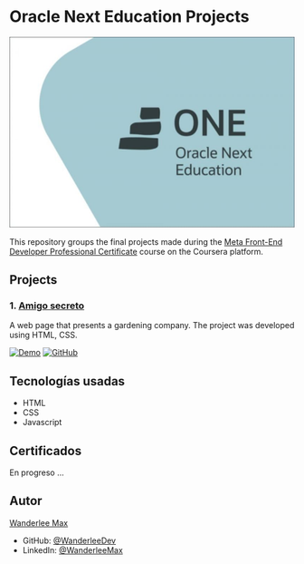 # Oracle Next Education Projects

![course coursera](./oracle-next-cover.jpg)

This repository groups the final projects made during the [Meta Front-End Developer Professional Certificate](https://www.coursera.org/professional-certificates/meta-front-end-developer) course on the Coursera platform.

## Projects

### 1. [Amigo secreto](https://github.com/WanderleeDev/Coursera-projects/tree/main/HTML-and-CSS-in-depth--Project-of-Coursera-main)

A web page that presents a gardening company. The project was developed using HTML, CSS.

[![Demo](https://img.shields.io/badge/Demo-eb9d15?style=for-the-badge&logo=rocket&logoColor=white&labelColor=#eb9d15)](https://amigo-secreto-ten-wheat.vercel.app/)
[![GitHub](https://img.shields.io/badge/GitHub-100000?style=for-the-badge&logo=github&logoColor=white)](https://github.com/WanderleeDev/Alura-projects-G8/tree/main/challenge-amigo-secreto_esp-main)

## Tecnologías usadas

- HTML
- CSS
- Javascript

## Certificados

En progreso ...

## Autor

[Wanderlee Max](https://www.linkedin.com/in/wanderlee-max/)

- GitHub: [@WanderleeDev](https://github.com/WanderleeDev)
- LinkedIn: [@WanderleeMax](https://www.linkedin.com/in/wanderlee-max/)
